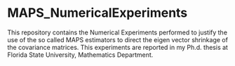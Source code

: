 # MAPS_NumericalExperiments
This repository contains the Numerical Experiments performed to justify the use of the so called MAPS estimators to direct the eigen vector shrinkage of the covariance matrices. This experiments are reported in my Ph.d. thesis at Florida State University, Mathematics Department. 
